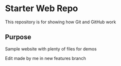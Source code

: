 # Starter Web Repo

This repository is for showing how Git and GitHub work

## Purpose

Sample website with plenty of files for demos

Edit made by me in new features branch